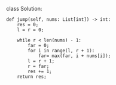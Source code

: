 class Solution:

    def jump(self, nums: List[int]) -> int:
        res = 0;
        l = r = 0;
        
        while r < len(nums) - 1:
            far = 0;
            for i in range(l, r + 1):
                far= max(far, i + nums[i]);
            l = r + 1;
            r = far;
            res += 1;
        return res;
